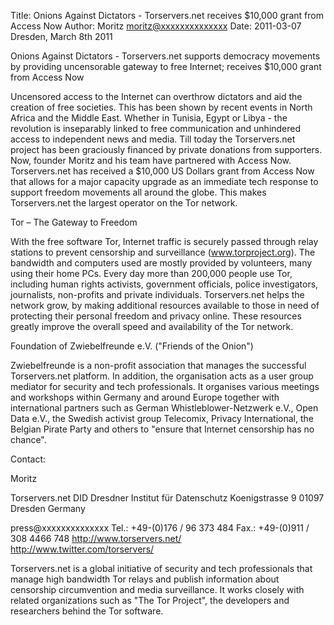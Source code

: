 Title:  Onions Against Dictators - Torservers.net receives $10,000 grant from Access Now
Author: Moritz <moritz@xxxxxxxxxxxxxx>
Date: 2011-03-07
Dresden, March 8th 2011

Onions Against Dictators - Torservers.net supports democracy movements
by providing uncensorable gateway to free Internet; receives $10,000
grant from Access Now

Uncensored access to the Internet can overthrow dictators and aid the
creation of free societies. This has been shown by recent events in
North Africa and the Middle East. Whether in Tunisia, Egypt or Libya -
the revolution is inseparably linked to free communication and
unhindered access to independent news and media.
Till today the Torservers.net project has been graciously financed by
private donations from supporters. Now, founder Moritz and his
team have partnered with Access Now. Torservers.net has received a
$10,000 US Dollars grant from Access Now that allows for a major
capacity upgrade as an immediate tech response to support freedom
movements all around the globe. This makes Torservers.net the largest
operator on the Tor network.

Tor – The Gateway to Freedom

With the free software Tor, Internet traffic is securely passed through
relay stations to prevent censorship and surveillance
(www.torproject.org). The bandwidth and computers used are mostly
provided by volunteers, many using their home PCs. Every day more than
200,000 people use Tor, including human rights activists, government
officials, police investigators, journalists, non-profits and private
individuals. Torservers.net helps the network grow, by making additional
resources available to those in need of protecting their personal
freedom and privacy online. These resources greatly improve the overall
speed and availability of the Tor network.

Foundation of Zwiebelfreunde e.V. ("Friends of the Onion")

Zwiebelfreunde is a non-profit association that manages the successful
Torservers.net platform. In addition, the organisation acts as a user
group mediator for security and tech professionals. It organises various
meetings and workshops within Germany and around  Europe together with
international partners such as German Whistleblower-Netzwerk e.V., Open
Data e.V., the Swedish activist group Telecomix, Privacy International,
the Belgian Pirate Party and others to "ensure that Internet censorship
has no chance".


Contact:

Moritz

Torservers.net
DID Dresdner Institut für Datenschutz
Koenigstrasse 9
01097 Dresden
Germany

press@xxxxxxxxxxxxxx
Tel.: +49-(0)176 / 96 373 484
Fax.: +49-(0)911 / 308 4466 748
http://www.torservers.net/
http://www.twitter.com/torservers/

Torservers.net is a global initiative of security and tech professionals
that manage high bandwidth Tor relays and publish information about
censorship circumvention and media surveillance. It works closely with
related organizations such as "The Tor Project", the developers and
researchers behind the Tor software.
